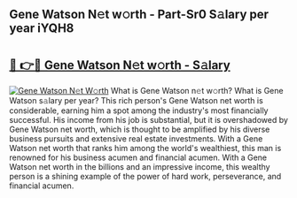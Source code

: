 ## Gene Watson N𝚎t w𝚘rth - Part-Sr0 S𝚊lary per year iYQH8

# <h2><a href="http://gc1j4b2.nevu.top/?p=Gene+Watson">🔗 👉🔴 Gene Watson N𝚎t w𝚘rth - S𝚊lary</a></h2>

[![Gene Watson N𝚎t W𝚘rth](https://i.imgur.com/Oavwk0R.jpeg)](http://gc1j4b2.nevu.top/?p=Gene+Watson)
What is Gene Watson n𝚎t w𝚘rth? What is Gene Watson s𝚊lary per year?
This rich person's Gene Watson net worth is considerable, earning him a spot among the industry's most financially successful. His income from his job is substantial, but it is overshadowed by Gene Watson net worth, which is thought to be amplified by his diverse business pursuits and extensive real estate investments. With a Gene Watson net worth that ranks him among the world's wealthiest, this man is renowned for his business acumen and financial acumen. With a Gene Watson net worth in the billions and an impressive income, this wealthy person is a shining example of the power of hard work, perseverance, and financial acumen.
